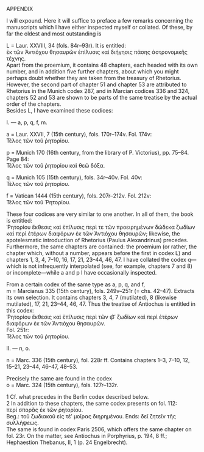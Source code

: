 APPENDIX

I will expound. Here it will suffice to preface a few remarks concerning the manuscripts which I have either inspected myself or collated. Of these, by far the oldest and most outstanding is

L = Laur. XXVIII, 34 (fols. 84r–93r). It is entitled:  
ἐκ τῶν Ἀντιόχου θησαυρῶν ἐπίλυσις καὶ διήγησις πάσης ἀστρονομικῆς τέχνης.  
Apart from the proemium, it contains 48 chapters, each headed with its own number, and in addition five further chapters, about which you might perhaps doubt whether they are taken from the treasury of Rhetorius. However, the second part of chapter 51 and chapter 53 are attributed to Rhetorius in the Munich codex 287, and in Marcian codices 336 and 324, chapters 52 and 53 are shown to be parts of the same treatise by the actual order of the chapters.  
Besides L, I have examined these codices:

I. — a, p, q, f, m.

a = Laur. XXVII, 7 (15th century), fols. 170r–174v. Fol. 174v:  
Τέλος τῶν τοῦ ῥητορίου.

p = Munich 170 (16th century, from the library of P. Victorius), pp. 75–84. Page 84:  
Τέλος τῶν τοῦ ῥητορίου καὶ θεῶ δόξα.

q = Munich 105 (15th century), fols. 34r–40v. Fol. 40v:  
Τέλος τῶν τοῦ ῥητορίου.

f = Vatican 1444 (15th century), fols. 207r–212v. Fol. 212v:  
Τέλος τῶν τοῦ Ῥητορίου.

These four codices are very similar to one another. In all of them, the book is entitled:  
Ῥητορίου ἔκθεσις καὶ ἐπίλυσις περὶ τε τῶν προειρημένων δώδεκα ζωδίων καὶ περὶ ἐτέρων διαφόρων ἐκ τῶν Ἀντιόχου θησαυρῶν; likewise, the apotelesmatic introduction of Rhetorius (Paulus Alexandrinus) precedes. Furthermore, the same chapters are contained: the proemium (or rather, the chapter which, without a number, appears before the first in codex L) and chapters 1, 3, 4, 7–10, 16, 17, 21, 23–44, 46, 47. I have collated the codex q—which is not infrequently interpolated (see, for example, chapters 7 and 8) or incomplete—while a and p I have occasionally inspected.

From a certain codex of the same type as a, p, q, and f,  
m = Marcianus 335 (15th century), fols. 249v–251r (= chs. 42–47). Extracts its own selection. It contains chapters 3, 4, 7 (mutilated), 8 (likewise mutilated), 17, 21, 23–44, 46, 47. Thus the treatise of Antiochus is entitled in this codex:  
Ῥητορίου ἔκθεσις καὶ ἐπίλυσις περὶ τῶν ιβ′ ζωδίων καὶ περὶ ἐτέρων διαφόρων ἐκ τῶν Ἀντιόχου θησαυρῶν.  
Fol. 251r:  
Τέλος τῶν τοῦ ῥητορίου.

II. — n, o.

n = Marc. 336 (15th century), fol. 228r ff. Contains chapters 1–3, 7–10, 12, 15–21, 23–44, 46–47, 48–53.

Precisely the same are found in the codex  
o = Marc. 324 (15th century), fols. 127r–132r.

1 Cf. what precedes in the Berlin codex described below.  
2 In addition to these chapters, the same codex presents on fol. 112:  
περὶ σπορᾶς ἐκ τῶν ῥητορίου.  
Beg.: τοῦ ζωδιακοῦ εἰς τέ′ μοῖρας διηρημένου. Ends: δεῖ ζητεῖν τῆς συλλήψεως.  
The same is found in codex Paris 2506, which offers the same chapter on fol. 23r. On the matter, see Antiochus in Porphyrius, p. 194, 8 ff.; Hephaestion Thebanus, II, 1 (p. 24 Engelbrecht).